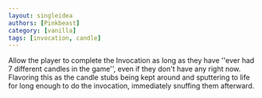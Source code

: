 ```yaml
---
layout: singleidea
authors: [Pinkbeast]
category: [vanilla]
tags: [invocation, candle]
---
```

Allow the player to complete the Invocation as long as they have ''ever had 7 different candles in the game'', even if they don't have any right now. Flavoring this as the candle stubs being kept around and sputtering to life for long enough to do the invocation, immediately snuffing them afterward.
